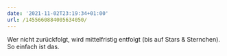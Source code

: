 ```yaml
---
date: '2021-11-02T23:19:34+01:00'
url: /1455660884005634050/
---
```

Wer nicht zurückfolgt, wird mittelfristig entfolgt (bis auf Stars &amp; Sternchen). So einfach ist das.
